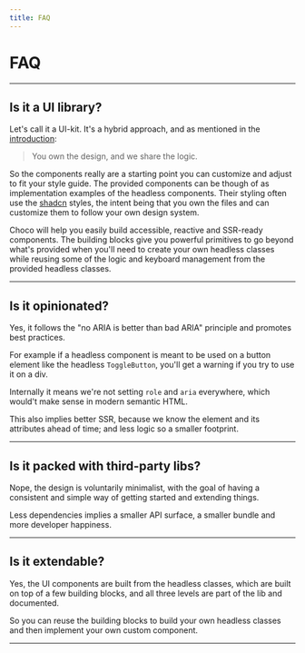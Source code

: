 ```yaml
---
title: FAQ
---
```


# FAQ

---

## Is it a UI library?

Let's call it a UI-kit. It's a hybrid approach, and as mentioned in the [introduction](/guides/introduction):

> You own the design, and we share the logic.

So the components really are a starting point you can customize and adjust to fit your style guide. The provided components can be though of as implementation examples of the headless components. Their styling often use the [shadcn](https://www.shadcn-svelte.com) styles, the intent being that you own the files and can customize them to follow your own design system.

Choco will help you easily build accessible, reactive and SSR-ready components. The building blocks give you powerful primitives to go beyond what's provided when you'll need to create your own headless classes while reusing some of the logic and keyboard management from the provided headless classes.

---

## Is it opinionated?

Yes, it follows the "no ARIA is better than bad ARIA" principle and promotes best practices.

For example if a headless component is meant to be used on a button element like the headless `ToggleButton`, you'll get a warning if you try to use it on a div.

Internally it means we're not setting `role` and `aria` everywhere, which would't make sense in modern semantic HTML.

This also implies better SSR, because we know the element and its attributes ahead of time; and less logic so a smaller footprint.

---

## Is it packed with third-party libs?

Nope, the design is voluntarily minimalist, with the goal of having a consistent and simple way of getting started and extending things.

Less dependencies implies a smaller API surface, a smaller bundle and more developer happiness.

---

## Is it extendable?

Yes, the UI components are built from the headless classes, which are built on top of a few building blocks, and all three levels are part of the lib and documented.

So you can reuse the building blocks to build your own headless classes and then implement your own custom component.

---
